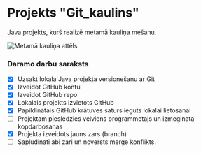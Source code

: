 # Projekts "Git_kaulins"
Java projekts, kurš realizē metamā kauliņa mešanu.

![Metamā kauliņa attēls](https://clipart.world/wp-content/uploads/2020/08/red-dice-icon-transparent.png)

### **Daramo darbu saraksts**
- [x] Uzsakt lokala Java projekta versionešanu ar Git
- [x] Izveidot GitHub kontu
- [x] Izveidot GitHub repo
- [x] Lokalais projekts izvietots GitHub
- [x] Papildinātais GitHub krātuves saturs ieguts lokalai lietosanai
- [ ] Projektam piesledzies velviens programmetajs un izmeginata kopdarbosanas
- [x] Projekta izveidots jauns zars (branch)
- [ ] Sapludinati abi zari un noversts merge konflikts.
